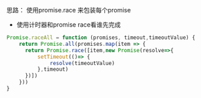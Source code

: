 思路： 使用promise.race 来包装每个promise

- 使用计时器和promise race看谁先完成

```js
Promise.raceAll = function (promises, timeout,timeoutValue) {
    return Promise.all(promises.map(item => {
      return Promise.race([item,new Promise(resolve=>{
          setTimeout(()=> {
              resolve(timeoutValue)
          },timeout)
      })])  
    }))
}
```


